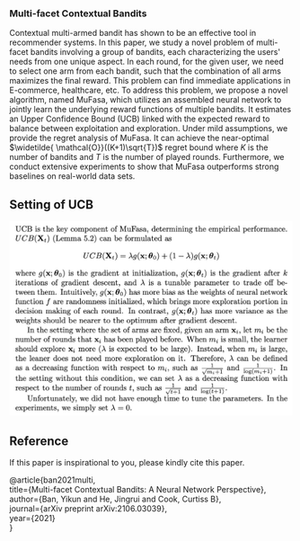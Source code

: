 ### Multi-facet Contextual Bandits

Contextual multi-armed bandit has shown to be an effective tool in recommender systems. 
In this paper, we study a novel problem of multi-facet bandits involving a group of bandits, each characterizing the users' needs from one unique aspect. 
In each round, for the given user, we need to select one arm from each bandit, such that the combination of all arms maximizes the final reward. 
This problem can find immediate applications in E-commerce, healthcare, etc. 
To address this problem, we propose a novel algorithm, named MuFasa, which utilizes an assembled neural network to jointly learn the underlying reward functions of multiple bandits. 
It estimates an Upper Confidence Bound (UCB) linked with the expected reward to balance between exploitation and exploration. 
Under mild assumptions, we provide the regret analysis of MuFasa. It can achieve the near-optimal $\widetilde{ \mathcal{O}}((K+1)\sqrt{T})$ regret bound where $K$ is the number of bandits and $T$ is the number of played rounds. 
Furthermore, we conduct extensive experiments to show that MuFasa outperforms strong baselines on real-world data sets.



## Setting of UCB

![alt text](./MuFasa_Readme1.jpg) 


## Reference 

If this paper is inspirational to you, please kindly cite this paper.

@article{ban2021multi,   
  title={Multi-facet Contextual Bandits: A Neural Network Perspective},  
  author={Ban, Yikun and He, Jingrui and Cook, Curtiss B},  
  journal={arXiv preprint arXiv:2106.03039},  
  year={2021}  
}  
